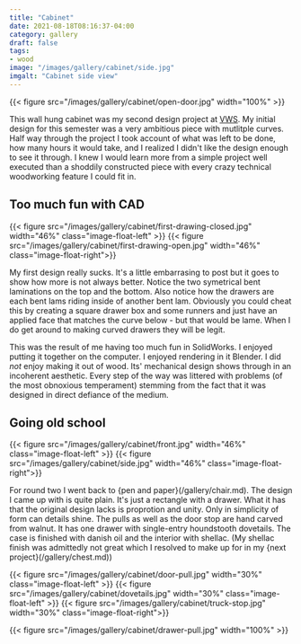 ```yaml
---
title: "Cabinet"
date: 2021-08-18T08:16:37-04:00
category: gallery
draft: false
tags: 
- wood
image: "/images/gallery/cabinet/side.jpg"
imgalt: "Cabinet side view"
---
```



{{< figure src="/images/gallery/cabinet/open-door.jpg" width="100%" >}}

This wall hung cabinet was my second design project at [VWS](https://www.vermontwoodworkingschool.com/).
My initial design for this semester was a very ambitious piece with mutlitple curves.
Half way through the project I took account of what was left to be done, how many hours it would take, and I realized I didn't like the design enough to see it through.
I knew I would learn more from a simple project well executed than a shoddily constructed piece with every crazy technical woodworking feature I could fit in.

## Too much fun with CAD

{{< figure src="/images/gallery/cabinet/first-drawing-closed.jpg" width="46%"  class="image-float-left" >}}
{{< figure src="/images/gallery/cabinet/first-drawing-open.jpg" width="46%"  class="image-float-right">}}

My first design really sucks. It's a little embarrasing to post but it goes to show how more is not always better.
Notice the two symetrical bent laminations on the top and the bottom. 
Also notice how the drawers are each bent lams riding inside of another bent lam. 
Obviously you could cheat this by creating a square drawer box and some runners and just have an applied face that matches the curve below - but that would be lame. 
When I do get around to making curved drawers they will be legit.

This was the result of me having too much fun in SolidWorks.
I enjoyed putting it together on the computer. 
I enjoyed rendering in it Blender.
I did *not* enjoy making it out of wood.
Its' mechanical design shows through in an incoherent aesthetic.
Every step of the way was littered with problems (of the most obnoxious temperament) stemming from the fact that it was designed in direct defiance of the medium.

## Going old school
{{< figure src="/images/gallery/cabinet/front.jpg" width="46%"  class="image-float-left" >}}
{{< figure src="/images/gallery/cabinet/side.jpg" width="46%"  class="image-float-right">}}

For round two I went back to {pen and paper}(/gallery/chair.md).
The design I came up with is quite plain.
It's just a rectangle with a drawer.
What it has that the original design lacks is proprotion and unity.
Only in simplicity of form can details shine.
The pulls as well as the door stop are hand carved from walnut.
It has one drawer with single-entry houndstooth dovetails.
The case is finished with danish oil and the interior with shellac.
(My shellac finish was admittedly not great which I resolved to make up for in my {next project}(/gallery/chest.md))

{{< figure src="/images/gallery/cabinet/door-pull.jpg" width="30%"  class="image-float-left" >}}
{{< figure src="/images/gallery/cabinet/dovetails.jpg" width="30%"  class="image-float-left" >}}
{{< figure src="/images/gallery/cabinet/truck-stop.jpg" width="30%"  class="image-float-right">}}


{{< figure src="/images/gallery/cabinet/drawer-pull.jpg" width="100%" >}}
